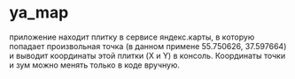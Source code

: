 # ya_map
приложение находит плитку в сервисе яндекс.карты, в которую попадает произвольная точка (в данном примене 55.750626, 37.597664)
и выводит координаты этой плитки (X и Y) в консоль.
Координаты точки и зум можно менять только в коде вручную.
